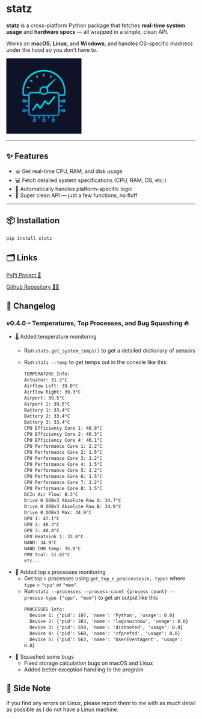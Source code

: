 # statz

**statz** is a cross-platform Python package that fetches **real-time system usage** and **hardware specs** — all wrapped in a simple, clean API.

Works on **macOS**, **Linux**, and **Windows**, and handles OS-specific madness under the hood so you don’t have to.

<img src="img/logo.png" alt="drawing" width="200"/>


---

## ✨ Features

- 📊 Get real-time CPU, RAM, and disk usage
- 💻 Fetch detailed system specifications (CPU, RAM, OS, etc.)
- 🧠 Automatically handles platform-specific logic
- 🧼 Super clean API — just a few functions, no fluff

---

## 📦 Installation

```bash
pip install statz
```

## 🗂️ Links
[PyPi Project 🐍](https://pypi.org/project/statz/)

[Github Repository 🧑‍💻](https://github.com/hellonearth311/Statz)

## 📝 Changelog

### v0.4.0 – Temperatures, Top Processes, and Bug Squashing 🔥

- 🌡️ Added temperature monitoring
  - Run ```stats.get_system_temps()``` to get a detailed dictionary of sensors

  - Run ```statz --temp``` to get temps out in the console like this:
    
    ```
    TEMPERATURE Info:
    Actuator: 31.2°C
    Airflow Left: 39.0°C
    Airflow Right: 39.3°C
    Airport: 39.5°C
    Airport 1: 39.5°C
    Battery 1: 33.4°C
    Battery 2: 33.4°C
    Battery 3: 33.4°C
    CPU Efficiency Core 1: 46.8°C
    CPU Efficiency Core 2: 46.3°C
    CPU Efficiency Core 4: 46.1°C
    CPU Performance Core 1: 2.2°C
    CPU Performance Core 2: 1.5°C
    CPU Performance Core 3: 2.2°C
    CPU Performance Core 4: 1.5°C
    CPU Performance Core 5: 2.2°C
    CPU Performance Core 6: 1.5°C
    CPU Performance Core 7: 2.2°C
    CPU Performance Core 8: 1.5°C
    DCIn Air Flow: 8.3°C
    Drive 0 OOBv3 Absolute Raw A: 34.7°C
    Drive 0 OOBv3 Absolute Raw B: 34.9°C
    Drive 0 OOBv3 Max: 34.9°C
    GPU 1: 47.1°C
    GPU 2: 40.3°C
    GPU 3: 40.4°C
    GPU Heatsink 1: 33.0°C
    NAND: 34.9°C
    NAND CH0 temp: 35.0°C
    PMU tcal: 51.82°C
    etc...
    ```
- 🧪 Added top ```n``` processes monitoring
  - Get top ```n``` processes using ```get_top_n_proccesses(n, type)``` where ```type``` = ```"cpu"``` or ```"mem"```.
  - Run ```statz --processes --process-count {process count} --process-type {"cpu", "mem"}``` to get an output like this
    ```
    PROCESSES Info:
      Device 1: {'pid': 107, 'name': 'Python', 'usage': 0.0}
      Device 2: {'pid': 383, 'name': 'loginwindow', 'usage': 0.0}
      Device 3: {'pid': 559, 'name': 'distnoted', 'usage': 0.0}
      Device 4: {'pid': 560, 'name': 'cfprefsd', 'usage': 0.0}
      Device 5: {'pid': 563, 'name': 'UserEventAgent', 'usage': 0.0}
    ```
- 🐞 Squashed some bugs
  - Fixed storage calculation bugs on macOS and Linux
  - Added better exception handling to the program
## 📝 Side Note
If you find any errors on Linux, please report them to me with as much detail as possible as I do not have a Linux machine.
